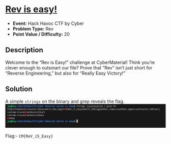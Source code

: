 # <u>Rev is easy!</u>

* **Event:** Hack Havoc CTF by Cyber 
* **Problem Type:** Rev
* **Point Value / Difficulty:** 20
## Description
Welcome to the “Rev is Easy!” challenge at CyberMaterial! Think you’re clever enough to outsmart our file? Prove that “Rev” isn’t just short for “Reverse Engineering,” but also for “Really Easy Victory!”
## Solution
A simple `strings` on the binary and grep reveals the flag.
![](rev_is_easy.png)

Flag:- `CM{ReV_i5_Easy}`